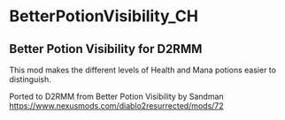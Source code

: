 # BetterPotionVisibility_CH

## Better Potion Visibility for D2RMM

This mod makes the different levels of Health and Mana potions easier to distinguish.

Ported to D2RMM from Better Potion Visibility by Sandman
https://www.nexusmods.com/diablo2resurrected/mods/72
